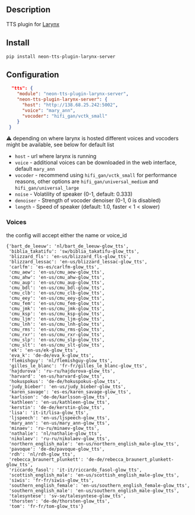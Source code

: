 ## Description

TTS plugin for [Larynx](https://github.com/rhasspy/larynx)

## Install

`pip install neon-tts-plugin-larynx-server`

## Configuration


```json
  "tts": {
    "module": "neon-tts-plugin-larynx-server",
    "neon-tts-plugin-larynx-server": {
      "host": "http://138.68.25.242:5002",
      "voice": "mary_ann",
      "vocoder": "hifi_gan/vctk_small"
    }
 }
```

:warning: depending on where larynx is hosted different voices and vocoders 
might be available, see below for default list

- `host` - url where larynx is running
- `voice` - additional voices can be downloaded in the web interface, default `mary_ann`
- `vocoder` -  recommend using `hifi_gan/vctk_small` for performance reasons, other options are `hifi_gan/universal_medium` and `hifi_gan/universal_large`
- `noise` - Volatility of speaker (0-1, default: 0.333)
- `denoiser` - Strength of vocoder denoiser (0-1, 0 is disabled)
- `length` - Speed of speaker (default: 1.0, faster < 1 < slower)


### Voices

the config will accept either the name or voice_id

```
{'bart_de_leeuw': 'nl/bart_de_leeuw-glow_tts',
 'biblia_takatifu': 'sw/biblia_takatifu-glow_tts',
 'blizzard_fls': 'en-us/blizzard_fls-glow_tts',
 'blizzard_lessac': 'en-us/blizzard_lessac-glow_tts',
 'carlfm': 'es-es/carlfm-glow_tts',
 'cmu_aew': 'en-us/cmu_aew-glow_tts',
 'cmu_ahw': 'en-us/cmu_ahw-glow_tts',
 'cmu_aup': 'en-us/cmu_aup-glow_tts',
 'cmu_bdl': 'en-us/cmu_bdl-glow_tts',
 'cmu_clb': 'en-us/cmu_clb-glow_tts',
 'cmu_eey': 'en-us/cmu_eey-glow_tts',
 'cmu_fem': 'en-us/cmu_fem-glow_tts',
 'cmu_jmk': 'en-us/cmu_jmk-glow_tts',
 'cmu_ksp': 'en-us/cmu_ksp-glow_tts',
 'cmu_ljm': 'en-us/cmu_ljm-glow_tts',
 'cmu_lnh': 'en-us/cmu_lnh-glow_tts',
 'cmu_rms': 'en-us/cmu_rms-glow_tts',
 'cmu_rxr': 'en-us/cmu_rxr-glow_tts',
 'cmu_slp': 'en-us/cmu_slp-glow_tts',
 'cmu_slt': 'en-us/cmu_slt-glow_tts',
 'ek': 'en-us/ek-glow_tts',
 'eva_k': 'de-de/eva_k-glow_tts',
 'flemishguy': 'nl/flemishguy-glow_tts',
 'gilles_le_blanc': 'fr-fr/gilles_le_blanc-glow_tts',
 'hajdurova': 'ru-ru/hajdurova-glow_tts',
 'harvard': 'en-us/harvard-glow_tts',
 'hokuspokus': 'de-de/hokuspokus-glow_tts',
 'judy_bieber': 'en-us/judy_bieber-glow_tts',
 'karen_savage': 'es-es/karen_savage-glow_tts',
 'karlsson': 'de-de/karlsson-glow_tts',
 'kathleen': 'en-us/kathleen-glow_tts',
 'kerstin': 'de-de/kerstin-glow_tts',
 'lisa': 'it-it/lisa-glow_tts',
 'ljspeech': 'en-us/ljspeech-glow_tts',
 'mary_ann': 'en-us/mary_ann-glow_tts',
 'minaev': 'ru-ru/minaev-glow_tts',
 'nathalie': 'nl/nathalie-glow_tts',
 'nikolaev': 'ru-ru/nikolaev-glow_tts',
 'northern_english_male': 'en-us/northern_english_male-glow_tts',
 'pavoque': 'de-de/pavoque-glow_tts',
 'rdh': 'nl/rdh-glow_tts',
 'rebecca_braunert_plunkett': 'de-de/rebecca_braunert_plunkett-glow_tts',
 'riccardo_fasol': 'it-it/riccardo_fasol-glow_tts',
 'scottish_english_male': 'en-us/scottish_english_male-glow_tts',
 'siwis': 'fr-fr/siwis-glow_tts',
 'southern_english_female': 'en-us/southern_english_female-glow_tts',
 'southern_english_male': 'en-us/southern_english_male-glow_tts',
 'talesyntese': 'sv-se/talesyntese-glow_tts',
 'thorsten': 'de-de/thorsten-glow_tts',
 'tom': 'fr-fr/tom-glow_tts'}
```
